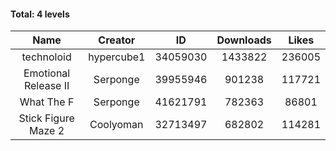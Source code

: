 #### Total: 4 levels

| Name | Creator | ID | Downloads | Likes |
|:---:|:---:|:---:|:---:|:---:|
| technoloid | hypercube1 | 34059030 | 1433822 | 236005
| Emotional Release II | Serponge | 39955946 | 901238 | 117721
| What The F | Serponge | 41621791 | 782363 | 86801
| Stick Figure Maze 2 | Coolyoman | 32713497 | 682802 | 114281
